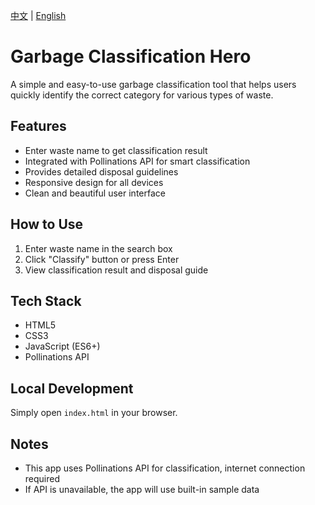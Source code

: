 [中文](README.md) | [English](README_EN.md)

# Garbage Classification Hero

A simple and easy-to-use garbage classification tool that helps users quickly identify the correct category for various types of waste.

## Features

- Enter waste name to get classification result
- Integrated with Pollinations API for smart classification
- Provides detailed disposal guidelines
- Responsive design for all devices
- Clean and beautiful user interface

## How to Use

1. Enter waste name in the search box
2. Click "Classify" button or press Enter
3. View classification result and disposal guide

## Tech Stack

- HTML5
- CSS3
- JavaScript (ES6+)
- Pollinations API

## Local Development

Simply open `index.html` in your browser.

## Notes

- This app uses Pollinations API for classification, internet connection required
- If API is unavailable, the app will use built-in sample data
